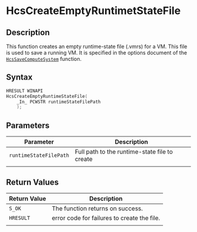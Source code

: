 # HcsCreateEmptyRuntimetStateFile

## Description

This function creates an empty runtime-state file (.vmrs) for a VM. This file is used to save a running VM. It is specified in the options document of the [`HcsSaveComputeSystem`](./HcsSaveComputeSystem.md) function.

## Syntax

```cpp
HRESULT WINAPI
HcsCreateEmptyRuntimeStateFile(
    _In_ PCWSTR runtimeStateFilePath
    );
```

## Parameters

|Parameter     |Description|
|---|---|
|`runtimeStateFilePath`| Full path to the runtime-state file to create|
|    |    |

## Return Values

|Return Value | Description|
|---|---|
|`S_OK` | The function returns on success.|
|`HRESULT`| error code for failures to create the file.|
|    |    |
